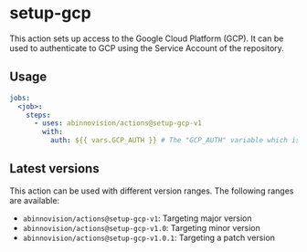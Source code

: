 # setup-gcp

This action sets up access to the Google Cloud Platform (GCP). It can be used to authenticate to GCP using
the Service Account of the repository.

## Usage

[//]: # "x-release-please-start-major"

```yaml
jobs:
  <job>:
    steps:
      - uses: abinnovision/actions@setup-gcp-v1
        with:
          auth: ${{ vars.GCP_AUTH }} # The "GCP_AUTH" variable which is present in all repositories.
```

[//]: # "x-release-please-end"

## Latest versions

This action can be used with different version ranges. The following ranges are available:

- `abinnovision/actions@setup-gcp-v1`: Targeting major version <!-- x-release-please-major -->
- `abinnovision/actions@setup-gcp-v1.0`: Targeting minor version <!-- x-release-please-minor -->
- `abinnovision/actions@setup-gcp-v1.0.1`: Targeting a patch version <!-- x-release-please-version -->
